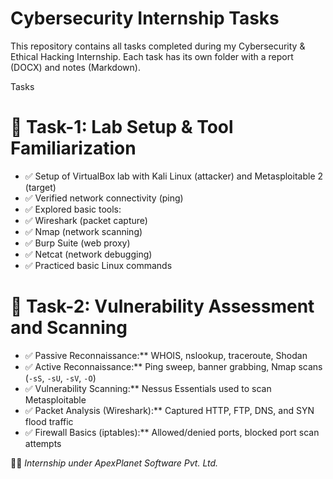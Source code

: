 # Cybersecurity Internship Tasks

This repository contains all tasks completed during my Cybersecurity & Ethical Hacking Internship.
Each task has its own folder with a report (DOCX) and notes (Markdown).

Tasks
# 📂 Task-1: Lab Setup & Tool Familiarization
- ✅ Setup of VirtualBox lab with Kali Linux (attacker) and Metasploitable 2 (target)
- ✅ Verified network connectivity (ping)
- ✅ Explored basic tools:
- ✅ Wireshark (packet capture)
- ✅ Nmap (network scanning)
- ✅ Burp Suite (web proxy)
- ✅ Netcat (network debugging)
- ✅ Practiced basic Linux commands

# 📂 Task-2: Vulnerability Assessment and Scanning
- ✅ Passive Reconnaissance:** WHOIS, nslookup, traceroute, Shodan  
- ✅ Active Reconnaissance:** Ping sweep, banner grabbing, Nmap scans (`-sS`, `-sU`, `-sV`, `-O`)  
- ✅ Vulnerability Scanning:** Nessus Essentials used to scan Metasploitable  
- ✅ Packet Analysis (Wireshark):** Captured HTTP, FTP, DNS, and SYN flood traffic  
- ✅ Firewall Basics (iptables):** Allowed/denied ports, blocked port scan attempts  

👨‍💻 *Internship under ApexPlanet Software Pvt. Ltd.*
